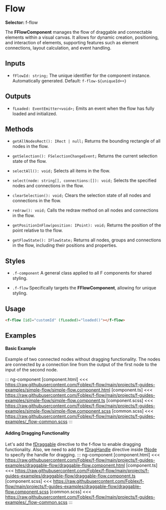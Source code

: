 ﻿# Flow

**Selector:** f-flow

The **FFlowComponent** manages the flow of draggable and connectable elements within a visual canvas.  It allows for dynamic creation, positioning, and interaction of elements, supporting features such as element connections, layout calculation, and event handling.  

## Inputs

  - `fFlowId: string;` The unique identifier for the component instance. Automatically generated. Default: `f-flow-${uniqueId++}`  

## Outputs

 - `fLoaded: EventEmitter<void>;` Emits an event when the flow has fully loaded and initialized. 

## Methods

 - `getAllNodesRect(): IRect | null;` Returns the bounding rectangle of all nodes in the flow.
 
 - `getSelection(): FSelectionChangeEvent;` Returns the current selection state of the flow.
 
 - `selectAll(): void;` Selects all items in the flow.

 - `select(node: string[], connections:[]): void;` Selects the specified nodes and connections in the flow.
 
 - `clearSelection(): void;` Clears the selection state of all nodes and connections in the flow.
 
 - `redraw(): void;` Calls the redraw method on all nodes and connections in the flow.
 
 - `getPositionInFlow(position: IPoint): void;` Returns the position of the point relative to the flow.

 - `getFlowState(): IFlowState;` Returns all nodes, groups and connections in the flow, including their positions and properties.

## Styles

  - `.f-component` A general class applied to all F components for shared styling.

  - `.f-flow` Specifically targets the **FFlowComponent**, allowing for unique styling.

## Usage

```html
<f-flow [id]="customId" (fLoaded)="loaded()"></f-flow>
```

## Examples

#### Basic Example
  
Example of two connected nodes without dragging functionality. The nodes are connected by a connection line from the output of the first node to the input of the second node.

::: ng-component <simple-flow></simple-flow>
[component.html] <<< https://raw.githubusercontent.com/Foblex/f-flow/main/projects/f-guides-examples/simple-flow/simple-flow.component.html
[component.ts] <<< https://raw.githubusercontent.com/Foblex/f-flow/main/projects/f-guides-examples/simple-flow/simple-flow.component.ts
[component.scss] <<< https://raw.githubusercontent.com/Foblex/f-flow/main/projects/f-guides-examples/simple-flow/simple-flow.component.scss
[common.scss] <<< https://raw.githubusercontent.com/Foblex/f-flow/main/projects/f-guides-examples/_flow-common.scss
:::

#### Adding Dragging Functionality

Let's add the [fDraggable](f-draggable-directive) directive to the f-flow to enable dragging functionality. Also, we need to add the [fDragHandle](f-drag-handle-directive) directive inside [fNode](f-node-directive) to specify the handle for dragging.
::: ng-component <draggable-flow></draggable-flow>
[component.html] <<< https://raw.githubusercontent.com/Foblex/f-flow/main/projects/f-guides-examples/draggable-flow/draggable-flow.component.html
[component.ts] <<< https://raw.githubusercontent.com/Foblex/f-flow/main/projects/f-guides-examples/draggable-flow/draggable-flow.component.ts
[component.scss] <<< https://raw.githubusercontent.com/Foblex/f-flow/main/projects/f-guides-examples/draggable-flow/draggable-flow.component.scss
[common.scss] <<< https://raw.githubusercontent.com/Foblex/f-flow/main/projects/f-guides-examples/_flow-common.scss
:::

